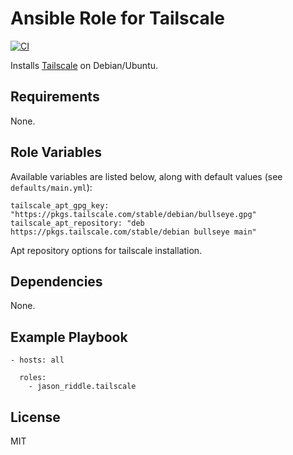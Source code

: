 # Ansible Role for Tailscale

[![CI](https://github.com/jason-riddle/ansible-role-tailscale/workflows/CI/badge.svg?event=push)](https://github.com/jason-riddle/ansible-role-tailscale/actions?query=workflow%3ACI)

Installs [Tailscale](https://tailscale.com/) on Debian/Ubuntu.

## Requirements

None.

## Role Variables

Available variables are listed below, along with default values (see `defaults/main.yml`):

    tailscale_apt_gpg_key: "https://pkgs.tailscale.com/stable/debian/bullseye.gpg"
    tailscale_apt_repository: "deb https://pkgs.tailscale.com/stable/debian bullseye main"

Apt repository options for tailscale installation.

## Dependencies

None.

## Example Playbook

    - hosts: all

      roles:
        - jason_riddle.tailscale

## License

MIT

